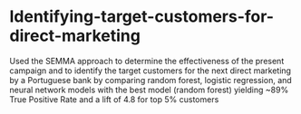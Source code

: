 # Identifying-target-customers-for-direct-marketing
Used the SEMMA approach to determine the effectiveness of the present campaign and to identify the target customers for the next direct marketing by a Portuguese bank by comparing random forest, logistic regression, and neural network models with the best model (random forest) yielding ~89% True Positive Rate and a lift of 4.8 for top 5% customers 
